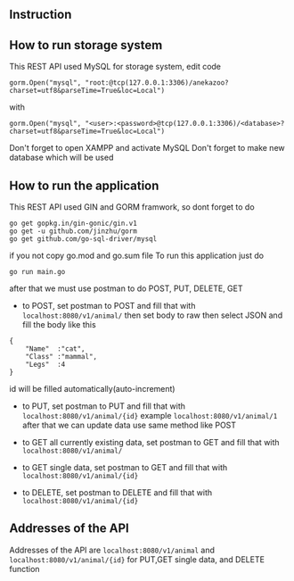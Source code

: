 ## Instruction
## How to run storage system
This REST API used MySQL for storage system, edit code 
```
gorm.Open("mysql", "root:@tcp(127.0.0.1:3306)/anekazoo?charset=utf8&parseTime=True&loc=Local")
```
with
```
gorm.Open("mysql", "<user>:<password>@tcp(127.0.0.1:3306)/<database>?charset=utf8&parseTime=True&loc=Local")
```
Don't forget to open  XAMPP and activate MySQL
Don't forget to make new database which will be used

## How to run the application
This REST API used GIN and GORM framwork, so dont forget to do
```
go get gopkg.in/gin-gonic/gin.v1
go get -u github.com/jinzhu/gorm
go get github.com/go-sql-driver/mysql
```
if you not copy go.mod and go.sum file
To run this application just do 
```
go run main.go
```
after that we must use postman to do POST, PUT, DELETE, GET
- to POST, set postman to POST and fill that with ```localhost:8080/v1/animal/```
then set body to raw then select JSON and fill the body like this
```
{
    "Name"  :"cat",
    "Class" :"mammal",
    "Legs"  :4
}
```
id will be filled automatically(auto-increment)


- to PUT, set postman to PUT and fill that with ```localhost:8080/v1/animal/{id}``` example ```localhost:8080/v1/animal/1```
after that we can update data use same method like POST


- to GET all currently existing data, set postman to GET and fill that with ```localhost:8080/v1/animal/```

- to GET single data, set postman to GET and fill that with ```localhost:8080/v1/animal/{id}```

- to DELETE, set postman to DELETE and fill that with ```localhost:8080/v1/animal/{id}```

## Addresses of the API
Addresses of the API are ```localhost:8080/v1/animal``` and ```localhost:8080/v1/animal/{id}``` for PUT,GET single data, and DELETE function
